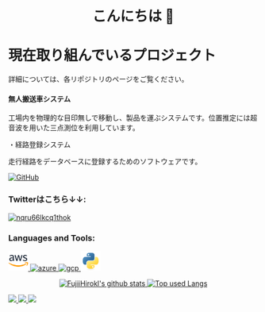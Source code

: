 <h1 align="center">こんにちは 👋</h1>


# 現在取り組んでいるプロジェクト
詳細については、各リポジトリのページをご覧ください。


#### 無人搬送車システム
工場内を物理的な目印無しで移動し、製品を運ぶシステムです。位置推定には超音波を用いた三点測位を利用しています。

・経路登録システム

走行経路をデータベースに登録するためのソフトウェアです。

[![GitHub](https://img.shields.io/badge/GitHub-AGV_system-181717?logo=github&style=for-the-badge)](https://github.com/FujiiHirokl/AGV_system.git)





<h3 align="left">Twitterはこちら↓↓:</h3>
<p align="left"> <a href= "https://twitter.com/nqru66lkcq1thok" target="blank"><img src="https://img.shields.io/twitter/follow/nqru66lkcq1thok?logo=twitter&style=for-the-badge" alt= "nqru66lkcq1thok" /></a> </p>



<h3 align="left">Languages and Tools:</h3>
<p align="left"> <a href="https://aws.amazon.com" target="_blank" rel="noreferrer"> <img src="https://raw.githubusercontent.com/devicons/devicon/master/icons/amazonwebservices/amazonwebservices-original-wordmark.svg" alt="aws" width="40" height="40"/> </a> <a href="https://azure.microsoft.com/en-in/" target="_blank" rel="noreferrer"> <img src="https://www.vectorlogo.zone/logos/microsoft_azure/microsoft_azure-icon.svg" alt="azure" width="40" height="40"/> </a> <a href="https://cloud.google.com" target="_blank" rel="noreferrer"> <img src="https://www.vectorlogo.zone/logos/google_cloud/google_cloud-icon.svg" alt="gcp" width="40" height="40"/> </a> <a href="https://www.python.org" target="_blank" rel="noreferrer"> <img src="https://raw.githubusercontent.com/devicons/devicon/master/icons/python/python-original.svg" alt="python" width="40" height="40"/> </a> </p>

<div align="center">
  <a href="https://github.com/FujiiHirokl/">
    <!-- リポジトリステータス -->
    <img src="https://github-readme-stats.vercel.app/api?username=FujiiHirokl&hide=contribs&count_private=true&show_icons=true&theme=tokyonight" alt="FujiiHirokl's github stats" />
  </a>
  <a href="https://github.com/FujiiHirokl/">
    <!-- ソースコード統計 -->
      <img src="https://github-readme-stats.vercel.app/api/top-langs/?username=FujiiHirokl&layout=compact&theme=tokyonight" alt="Top used Langs" />
</div>

<img src="https://img.shields.io/badge/-Amazon%20aws-232F3E.svg?logo=amazon-aws&style=plastic"> <img src="https://img.shields.io/badge/-Python-3776AB.svg?logo=python&style=plastic"> <img src="https://img.shields.io/badge/-Google%20cloud-4285F4.svg?logo=google-cloud&style=plastic">

